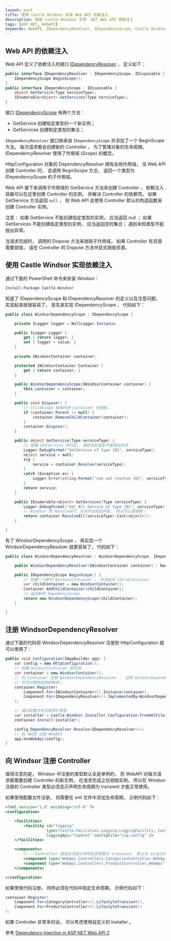 ```yaml
---
layout: post
title: 使用 Castle Windsor 实现 Web API 依赖注入
description: 使用 Castle Windsor 实现 .NET Web API 依赖注入
tags: [ASP.NET, WebAPI]
keywords: WebAPI, IDependencyResolver, IDependencyScope, Castle Windsor, Ioc, Dependency Injection
---
```


## Web API 的依赖注入

Web API 定义了依赖注入的接口 [IDependencyResolver][1] ， 定义如下：

```c#
public interface IDependencyResolver : IDependencyScope, IDisposable {
    IDependencyScope BeginScope();
}
public interface IDependencyScope : IDisposable {
    object GetService(Type serviceType);
    IEnumerable<object> GetServices(Type serviceType);
}
```

接口 [IDependencyScope][2] 有两个方法：

- GetService 创建指定类型的一个新实例；
- GetServices 创建制定类型的集合；

`IDependencyResolver` 接口继承自 `IDependencyScope` 并添加了一个 BeginScope 方法。 每次请求都会创建新的 Controller ， 为了管理对象的生命周期， IDependencyResolver 使用了作用域 (Scope) 的概念。

HttpConfiguration 对象的 DependencyResolver 拥有全局作用域， 当 Web API 创建 Controller 时， 会调用 BeginScope 方法， 返回一个类型为 IDependencyScope 的子作用域。

Web API 接下来调用子作用域的 GetService 方法来创建 Controller ， 依赖注入容器可以在这里创建 Controller 的实例， 并解决 Controller 的依赖项。 如果 GetService 方法返回 `null` ， 则 Web API 会使用 Controller 默认的构造函数来创建 Controller 实例。

<div class="alert alert-warning">
注意： 如果 GetService 不能创建指定类型的实例， 应当返回 null ； 如果 GetServices 不能创建指定类型的实例， 应当返回空的集合； 遇到未知类型不能抛出异常。
</div>

当请求完成时， 调用的 Dispose 方法来销毁子作用域， 如果 Controller 有资源需要销毁， 请在 Controller 的 Dispose 方法中显式销毁资源。

## 使用 Castle Windsor 实现依赖注入

通过下面的 PowerShell 命令来安装 Windsor： 

```powershell
Install-Package Castle.Windsor
```

知道了 IDependencyScope 和 IDependencyResolver 的定义以及注意问题， 实现起来就很容易了， 首先来实现 IDependencyScope ， 代码如下：

```c#
public class WindsorDependencyScope : IDependencyScope {

    private ILogger logger = NullLogger.Instance;

    public ILogger Logger {
        get { return logger; }
        set { logger = value; }
    }
    
    private IWindsorContainer container;

    protected IWindsorContainer Container {
        get { return container; }
    }

    public WindsorDependencyScope(IWindsorContainer container) {
        this.container = container;
    }

    public void Dispose() {
        // ChildScope 销毁时把 Container 也销毁；
        if (container.Parent != null) {
            container.RemoveChildContainer(container);
        }
        container.Dispose();
    }

    public object GetService(Type serviceType) {
        // 根据 GetService 的约定， 遇到未知类型不能抛出异常
        Logger.DebugFormat("GetService of type {0}", serviceType);
        object service = null;
        try {
            service = container.Resolve(serviceType);
        }
        catch (Exception ex) {
            Logger.Error(string.Format("Can not resolve {0}", serviceType), ex);
        }
        return service;
    }

    public IEnumerable<object> GetServices(Type serviceType) {
        Logger.DebugFormat("Get All Service of type {0}", serviceType);
        // Windsor 的 ResolveAll 方法不会抛出异常， 所以可以直接用；
        return container.ResolveAll(serviceType).Cast<object>();
    }

}
```

有了 WindsorDependencyScope ， 再实现一个 WindsorDependencyResolver 就更容易了， 代码如下：

```c#
public class WindsorDependencyResolver : WindsorDependencyScope, IDependencyResolver {

    public WindsorDependencyResolver(IWindsorContainer container) : base(container) { }

    public IDependencyScope BeginScope() {
        // 创建一个新的 WindsorContainer ， 并添加为 ChildContainer
        var childContainer = new WindsorContainer();
        Container.AddChildContainer(childContainer);
        // 返回新的 DepedencyScope
        return new WindsorDependencyScope(childContainer);
    }

}
```

## 注册 WindsorDependencyResolver

通过下面的代码将 WindsorDependencyResolver 注册到 HttpConfiguration 就可以使用了：

```c#
public void Configuration(IAppBuilder app) {
    var config = new HttpConfiguration();
    // 创建 WindsorContainer 新实例
    var container = new WindsorContainer();
    // 向 Container 注册 WindsorDependencyResolver ， 这样 WindsorDependencyResolver 自己
    // 也可以使用使用依赖项；
    container.Register(
        Component.For<IWindsorContainer>().Instance(container),
        Component.For<IDependencyResolver>().ImplementedBy<WindsorDependencyResolver>()
    );

    // 通过配置文件注册其它类型
    var installer = Castle.Windsor.Installer.Configuration.FromXmlFile("windsor.config");
    container.Install(installer);

    config.DependencyResolver.Resolve<IDependencyResolver>();
    // 向 OWIN 注册 WebAPI
    app.UseWebApi(config);
}
```

## 向 Windsor 注册 Controller

值得注意的是， Windsor 中注册的类型默认全是单例的， 而 WebAPI 对每次请求都需要创建 Controller 的新实例， 在请求完成之后销毁实例， 所以在 Windsor 注册的 Controller 类型必须显示声明生命周期为 transient 才能正常使用。

如果使用配置文件注册， 则需要在 xml 文件中添加生命周期， 示例代码如下：

```xml
<?xml version="1.0" encoding="utf-8" ?>
<configuration>

    <facilities>
        <facility id="logging"
                  type="Castle.Facilities.Logging.LoggingFacility, Castle.Facilities.Logging"
                  loggingApi="log4net" configFile="log.config" />
    </facilities>

    <components>
        <!-- Controller 类型必须显示声明生命周期为 transient  默认为 singleton -->
        <component type="WebApi.Controllers.CategoriesController,WebApi" lifestyle="transient"/>
        <component type="WebApi.Controllers.ProductsController,WebApi" lifestyle="transient"/>
    </components>

</configuration>
```

如果使用代码注册， 同样必须在代码中指定生命周期， 示例代码如下：

```c#
container.Register(
    Component.For<CategoryController>().LifestyleTransient(),
    Component.For<ProductsController>().LifestyleTransient()
);
```

如果 Controller 非常多的话， 可以考虑使用自定义的 Installer 。

参考 [Dependency Injection in ASP.NET Web API 2][3]

[1]: https://msdn.microsoft.com/en-us/library/system.web.http.dependencies.idependencyresolver(v=vs.118).aspx
[2]: https://msdn.microsoft.com/en-us/library/system.web.http.dependencies.idependencyscope(v=vs.118).aspx
[3]: https://www.asp.net/web-api/overview/advanced/dependency-injection
